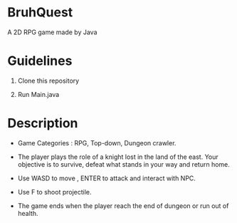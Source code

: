 # BruhQuest
A 2D RPG game made by  Java

# Guidelines


1. Clone this repository

2. Run Main.java

#  Description

- Game Categories : RPG, Top-down, Dungeon crawler.

- The player plays the role of a knight lost in the land of the east. Your objective is to survive, defeat what stands in your way and return home.

- Use WASD to move , ENTER to attack and interact with NPC.

- Use F to shoot projectile.

- The game ends when the player reach the end of dungeon or run out of health.


